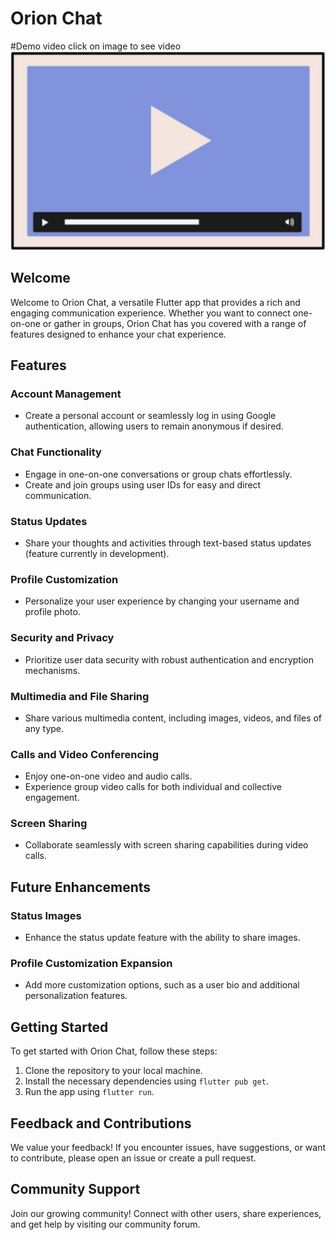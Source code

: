 # Orion Chat

#Demo video
click on image to see video
[![Demo Video](./assets/image.png)](https://drive.google.com/file/d/1ODf7BgJOCUcm69sYNTM7SEPHEqf4JoAM/preview)


## Welcome
Welcome to Orion Chat, a versatile Flutter app that provides a rich and engaging communication experience. Whether you want to connect one-on-one or gather in groups, Orion Chat has you covered with a range of features designed to enhance your chat experience.

## Features

### Account Management
- Create a personal account or seamlessly log in using Google authentication, allowing users to remain anonymous if desired.

### Chat Functionality
- Engage in one-on-one conversations or group chats effortlessly.
- Create and join groups using user IDs for easy and direct communication.

### Status Updates
- Share your thoughts and activities through text-based status updates (feature currently in development).

### Profile Customization
- Personalize your user experience by changing your username and profile photo.

### Security and Privacy
- Prioritize user data security with robust authentication and encryption mechanisms.

### Multimedia and File Sharing
- Share various multimedia content, including images, videos, and files of any type.

### Calls and Video Conferencing
- Enjoy one-on-one video and audio calls.
- Experience group video calls for both individual and collective engagement.

### Screen Sharing
- Collaborate seamlessly with screen sharing capabilities during video calls.

## Future Enhancements

### Status Images
- Enhance the status update feature with the ability to share images.

### Profile Customization Expansion
- Add more customization options, such as a user bio and additional personalization features.

## Getting Started

To get started with Orion Chat, follow these steps:

1. Clone the repository to your local machine.
2. Install the necessary dependencies using `flutter pub get`.
3. Run the app using `flutter run`.

## Feedback and Contributions

We value your feedback! If you encounter issues, have suggestions, or want to contribute, please open an issue or create a pull request.

## Community Support

Join our growing community! Connect with other users, share experiences, and get help by visiting our community forum.


